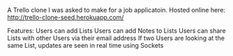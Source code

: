 A Trello clone I was asked to make for a job applicatoin. Hosted online here: http://trello-clone-seed.herokuapp.com/

Features:
Users can add Lists
Users can add Notes to Lists
Users can share Lists with other Users via their email address
If two Users are looking at the same List, updates are seen in real time using Sockets
